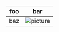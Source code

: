 | foo | bar                                                               |
| --- | ----------------------------------------------------------------- |
| baz | <!-- focus: false --> ![picture](https://i.imgur.com/ueOOL8X.png) |
